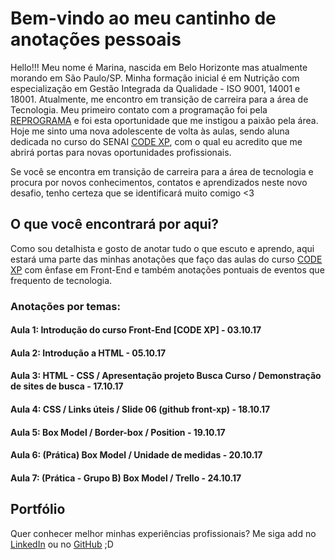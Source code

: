 # Bem-vindo ao meu cantinho de anotações pessoais

Hello!!! Meu nome é Marina, nascida em Belo Horizonte mas atualmente morando em São Paulo/SP.
Minha formação inicial é em Nutrição com especialização em Gestão Integrada da Qualidade - ISO 9001, 14001 e 18001.
Atualmente, me encontro em transição de carreira para a área de Tecnologia. Meu primeiro contato com a programação foi pela [REPROGRAMA](http://reprograma.com.br/) e foi esta oportunidade que me instigou a paixão pela área.
Hoje me sinto uma nova adolescente de volta às aulas, sendo aluna dedicada no curso do SENAI [CODE XP](https://codexp.sp.senai.br/), com o qual eu acredito que me abrirá portas para novas oportunidades profissionais. 
 
 Se você se encontra em transição de carreira para a área de tecnologia e procura por novos conhecimentos, contatos e aprendizados neste novo desafio, tenho certeza que se identificará muito comigo <3

## O que você encontrará por aqui?

Como sou detalhista e gosto de anotar tudo o que escuto e aprendo, aqui estará uma parte das minhas anotações que faço das aulas do curso [CODE XP](https://codexp.sp.senai.br/) com ênfase em Front-End e também anotações pontuais de eventos que frequento de tecnologia. 

### Anotações por temas:

#### Aula 1: Introdução do curso Front-End [CODE XP] - 03.10.17
#### Aula 2: Introdução a HTML - 05.10.17
#### Aula 3: HTML - CSS / Apresentação projeto Busca Curso / Demonstração de sites de busca - 17.10.17
#### Aula 4: CSS / Links úteis / Slide 06 (github front-xp) - 18.10.17
#### Aula 5: Box Model / Border-box / Position - 19.10.17
#### Aula 6: (Prática) Box Model / Unidade de medidas - 20.10.17
#### Aula 7: (Prática - Grupo B) Box Model / Trello - 24.10.17



## Portfólio

Quer conhecer melhor minhas experiências profissionais? Me siga add no [LinkedIn](https://www.linkedin.com/in/queirozmaluta/) ou no [GitHub](https://github.com/marinamaluta) ;D
